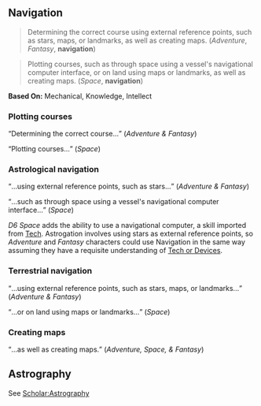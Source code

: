 Navigation
----------

> Determining the correct course using external reference points, such as stars, maps, or landmarks, as well as creating maps. (_Adventure_, _Fantasy_, __navigation__)

> Plotting courses, such as through space using a vessel's navigational computer interface, or on land using maps or landmarks, as well as creating maps. (_Space_, __navigation__)

__Based On:__ <span title='Space'>Mechanical</span>, <span title='Adventure'>Knowledge</span>, <span title='Fantasy'>Intellect</span>

### Plotting courses

<q>Determining the correct course...</q> (<cite>Adventure & Fantasy</cite>)

<q>Plotting courses...</q> (<cite>Space</cite>)

### Astrological navigation

<q>...using external reference points, such as stars...</q> (<cite>Adventure & Fantasy</cite>)

<q>...such as through space using a vessel's navigational computer interface...</q> (<cite>Space</cite>)

_D6 Space_ adds the ability to use a navigational computer, a skill imported from [Tech](Tech.md). Astrogation involves using stars as external reference points, so _Adventure_ and _Fantasy_ characters could use Navigation in the same way assuming they have a requisite understanding of [Tech or Devices](Tech.md).

### Terrestrial navigation

<q>...using external reference points, such as stars, maps, or landmarks...</q> (<cite>Adventure & Fantasy</cite>)

<q>...or on land using maps or landmarks...</q> (<cite>Space</cite>)

### Creating maps

<q>...as well as creating maps.</q> (<cite>Adventure, Space, & Fantasy</cite>)

Astrography
-----------

See [Scholar:Astrography](Scholar.md#Astrography)
